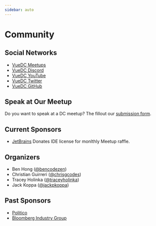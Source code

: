 ```yaml
---
sidebar: auto
---
```


# Community

## Social Networks

- [VueDC Meetups](https://www.meetup.com/Vue-DC/)
- [VueDC Discord](https://discord.gg/6MZWP8z)
- [VueDC YouTube](https://youtube.com/c/VueDC)
- [VueDC Twitter](https://twitter.com/vuejsdc)
- [VueDC GitHub](https://github.com/vuedc)

## Speak at Our Meetup

Do you want to speak at a DC meetup? The fillout our [submission form](/speaker/).

## Current Sponsors

- [JetBrains](https://www.jetbrains.com/) Donates IDE license for monlthly Meetup raffle.

## Organizers

- Ben Hong ([@bencodezen](https://twitter.com/bencodezen))
- Christian Guirreri ([@chrisgcodes](https://twitter.com/chrisgcodes))
- Tracey Holinka ([@traceyholinka](https://twitter.com/traceyholinka))
- Jack Koppa ([@jackpkoppa](https://twitter.com/jackpkoppa))

## Past Sponsors
- [Politico](https://www.politico.com/about-us)
- [Bloomberg Industry Group](https://www.bloombergindustry.com/about-us/)
